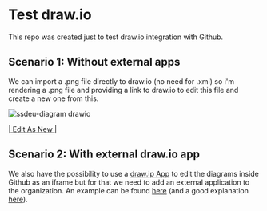 # Test draw.io

This repo was created just to test draw.io integration with Github.

## Scenario 1: Without external apps

We can import a .png file directly to draw.io (no need for .xml) so i'm rendering a .png file and providing a link to draw.io to edit this file and create a new one from this.

![ssdeu-diagram drawio](https://user-images.githubusercontent.com/113023991/196978787-bbeec382-1f11-4b55-b3ca-88d1c1fb1c50.png)

<a href="https://app.diagrams.net/#Uhttps%3A%2F%2Fuser-images.githubusercontent.com%2F113023991%2F196978787-bbeec382-1f11-4b55-b3ca-88d1c1fb1c50.png" target="_blank">| Edit As New |</a>


## Scenario 2: With external draw.io app

We also have the possibility to use a <a href="https://github.com/apps/draw-io-app">draw.ip App<a> to edit the diagrams inside Github as an iframe but for that we need to add an external application to the organization. An example can be found <a href="https://github.com/jgraph/drawio-github">here</a> (and a good explanation <a href="https://drawio.freshdesk.com/support/solutions/articles/16000042371-embed-a-diagram-in-github-markdown">here</a>).



